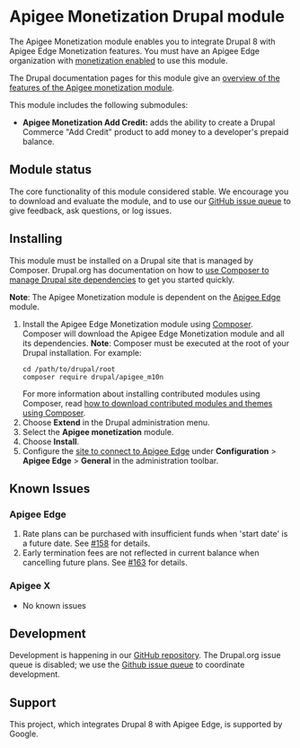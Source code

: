 # Apigee Monetization Drupal module

The Apigee Monetization module enables you to integrate Drupal 8 with Apigee Edge Monetization features. You must have
an Apigee Edge organization with [monetization enabled](https://docs.apigee.com/api-platform/monetization/enabling-monetization-organization)
to use this module.

The Drupal documentation pages for this module give an [overview of the features of the Apigee monetization module](https://www.drupal.org/docs/8/modules/apigee-monetization/understand-how-app-developers-interact-with-apigee-monetization#explore-the-apigee-monetization-features-in-the-developer-portal).

This module includes the following submodules:
* **Apigee Monetization Add Credit:** adds the ability to create a Drupal Commerce "Add Credit" product to add money to
  a developer's prepaid balance.

## Module status

The core functionality of this module considered stable. We encourage you to download and evaluate the module, and to use our
[GitHub issue queue](https://github.com/apigee/apigee-m10n-drupal/issues) to give feedback, ask questions,
or log issues.

## Installing

This module must be installed on a Drupal site that is managed by Composer.  Drupal.org has documentation on how to
[use Composer to manage Drupal site dependencies](https://www.drupal.org/docs/develop/using-composer/using-composer-to-manage-drupal-site-dependencies)
to get you started quickly.

**Note**: The Apigee Monetization module is dependent on the [Apigee Edge](https://www.drupal.org/project/apigee_edge) module.

1. Install the Apigee Edge Monetization module using [Composer](https://getcomposer.org/).
  Composer will download the Apigee Edge Monetization module and all its dependencies.
  **Note**: Composer must be executed at the root of your Drupal installation.
  For example:
   ```
   cd /path/to/drupal/root
   composer require drupal/apigee_m10n
   ```
   For more information about installing contributed modules using Composer, read [how to download contributed modules and themes using Composer](https://www.drupal.org/docs/develop/using-composer/using-composer-to-manage-drupal-site-dependencies#managing-contributed).
2. Choose **Extend** in the Drupal administration menu.
3. Select the **Apigee monetization** module.
4. Choose **Install**.
5. Configure the [site to connect to Apigee Edge](https://www.drupal.org/docs/8/modules/apigee-edge/configure-the-connection-to-apigee-edge)
   under **Configuration** > **Apigee Edge** > **General** in the administration toolbar.

## Known Issues

### Apigee Edge
1. Rate plans can be purchased with insufficient funds when 'start date' is a future date. See [#158](https://github.com/apigee/apigee-m10n-drupal/issues/158) for details.
2. Early termination fees are not reflected in current balance when cancelling future plans. See [#163](https://github.com/apigee/apigee-m10n-drupal/issues/163) for details.

### Apigee X
- No known issues

## Development

Development is happening in our [GitHub repository](https://github.com/apigee/apigee-m10n-drupal). The Drupal.org issue queue is disabled; we use the [Github issue queue](https://github.com/apigee/apigee-m10n-drupal/issues) to coordinate development.

## Support

This project, which integrates Drupal 8 with Apigee Edge, is supported by Google.
